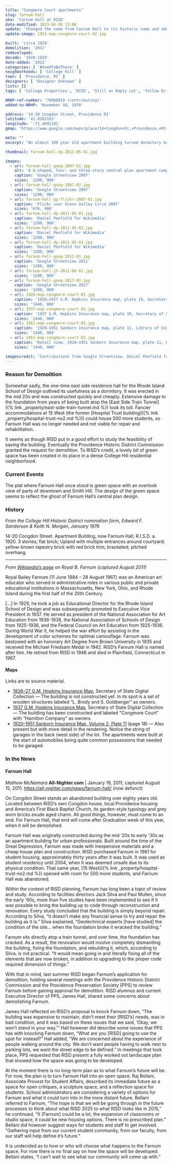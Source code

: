 ```yaml
---
title: "Congmore Court apartments"
slug: farnum-hall
aka: 'Farnum Hall at RISD'
date-modified: 2023-04-30 13:00
update: 'Changed the name from Farnum Hall to its historic name and added maps'
update-image: 1951-map-congmore-court-02.jpg

built: 'circa 1929'
demolition: '2011'
redeveloped:
decade: '1920-1929'
date-added: '2011'
categories: [ '#UsedToBeThere' ]
neighborhoods: [ 'College Hill' ]
town: [ 'Providence, RI' ]
designers: [ 'Designer Unknown' ]
lists: []
tags: [ 'College Properties', 'RISD', 'Still an Empty Lot', 'Yellow brick' ]

NRHP-ref-number: '70000019 (contributing)'
added-to-NRHP: 'November 10, 1970'

address: '14-20 Congdon Street, Providence RI'
latitude: '41.8282163'
longitude: '-71.4091191'
gmap: "https://www.google.com/maps/place/14+Congdon+St,+Providence,+RI+02906/@41.8282163,-71.4091191,17z/data=!3m1!4b1!4m5!3m4!1s0x89e44517f77fcd97:0x9dbdda52fe5eee0d!8m2!3d41.8282163!4d-71.4069304"

meta: ""
excerpt: "An almost 100 year old apartment building turned dormitory became too downtrodden to be useful. "

thumbnail: farnum-hall-dp-2011-05-01.jpg

images:
  - url: farnum-hall-goog-2007-01.jpg
    alt: 'A U-shaped, four- and three-story central plan apartment complex built on College Hill in the 1920s with simple or no ornamentation. When it was purchased by the Rhode Island School of Design, it was named after an American art educator.'
    caption: 'Google Streetview 2007'
    sizes: '1200, 900'
  - url: farnum-hall-goog-2007-02.jpg
    caption: 'Google Streetview 2007'
    sizes: '1200, 900'
  - url: farnum-hall-gg-flickr-2007-01.jpg
    caption: 'Flickr user Glenn Gulley circa 2007'
    sizes: '676, 900'
  - url: farnum-hall-dp-2011-05-01.jpg
    caption: 'Daniel Penfield for Wikimedia'
    sizes: '1200, 900'
  - url: farnum-hall-dp-2011-05-02.jpg
    caption: 'Daniel Penfield for Wikimedia'
    sizes: '1200, 900'
  - url: farnum-hall-dp-2011-05-03.jpg
    caption: 'Daniel Penfield for Wikimedia'
    sizes: '1200, 900'
  - url: farnum-hall-goog-2011-01.jpg
    caption: 'Google Streetview 2011'
    sizes: '1200, 900'
  - url: farnum-hall-jh-2011-06-01.jpg
    sizes: '1200, 900'
  - url: farnum-hall-goog-2017-01.jpg
    caption: 'Google Streetview 2017'
    sizes: '1200, 900'
  - url: 1926-map-congmore-court-01.jpg
    caption: '1926–1927 G.M. Hopkins Insurance map, plate 19, Secretary of State Digital Collections'
    sizes: '1440, 900'
  - url: 1937-map-congmore-court-01.jpg
    caption: '1937 G.M. Hopkins Insurance map, plate 19, Secretary of State Digital Collections'
    sizes: '1440, 900'
  - url: 1951-map-congmore-court-01.jpg
    caption: '1920–1951 Sanborn Insurance map, plate 11, Library of Congress Maps Division'
    sizes: '1440, 900'
  - url: 1951-map-congmore-court-02.jpg
    caption: 'Detail view. 1920–1951 Sanborn Insurance map, plate 11, Library of Congress Maps Division'
    sizes: '1440, 900'

imagescredit: 'Contributions from Google Streetview, Daniel Penfield for Wikimedia, Flickr user Glenn Gulley, Secretary of State Digital Collections, and the Library of Congress'
---
```


### Reason for Demolition

Somewhat sadly, the one-time east side residence hall for the Rhode Island School of Design outlived its usefulness as a dormitory. It was erected in the mid 20s and was constructed quickly and cheaply. Extensive damage to the foundation from years of being built atop the [East Side Train Tunnel]({% link _property/east-side-train-tunnel.md %}) took its toll. Fancier accommodations at 15 West (the former [Hospital Trust building]({% link _property/hospital-trust-no2.md %})) could house 500 more students, so Farnum Hall was no longer needed and not viable for repair and rehabilitation.

It seems as though RISD put in a good effort to study the feasibility of saving the building. Eventually the Providence Historic District Commission granted the request for demolition. To RISD’s credit, a lovely bit of green space has been created in its place in a dense College Hill residential neighborhood.


### Current Events

The plat where Farnum Hall once stood is green space with an overlook view of parts of downtown and Smith Hill. The design of the green space seems to reflect the ghost of Farnum Hall’s central plan design.


### History

_From the College Hill Historic District nomination form, Edward F. Sanderson & Keith N. Morgan, January 1976_

14-20 Congdon Street. Apartment Building, now Farnum Hall, R.I.S.D. a. 1920. 3 stories; flat brick; Upland with multiple entrances around courtyard; yellow-brown tapestry brick with red brick trim; bracketed; pitched overhang.

***

_From [Wikipedia’s page](https://en.wikipedia.org/wiki/Royal_B._Farnum) on Royal B. Farnum (captured August 2011)_

Royal Bailey Farnum (11 June 1884 – 28 August 1967) was an American art educator who served in administrative roles in various public and private educational institutions in Massachusetts, New York, Ohio, and Rhode Island during the first half of the 20th Century.

[…] In 1929, he took a job as Educational Director for the Rhode Island School of Design and was subsequently promoted to Executive Vice President in 1937. He served as president of the National Association for Art Education from 1936-1938, the National Association of Schools of Design from 1925-1936, and the Federal Council on Art Education from 1925-1936. During World War II, he helped the war effort by assisting in the development of color schemes for optimal camouflage. Farnum was bestowed with an honorary Art Degree from Brown University in 1935 and received the Michael Friedsam Medal in 1942. RISD’s Farnum Hall is named after him. He retired from RISD in 1946 and died in Plainfield, Connecticut in 1967.

#### Maps

Links are to source material.

+ [1926–27 G.M. Hopkins Insurance Map](https://sosri.access.preservica.com/uncategorized/IO_c82222b2-d07d-45bf-9526-99a4d742c58b/), Secretary of State Digital Collection — The building is not constructed yet. In its spot is a set of wooden structures labeled “L. Brody and S. Goldberger” as owners.
+ [1937 G.M. Hopkins Insurance Map](https://sosri.access.preservica.com/uncategorized/IO_d7d0bc6d-2c3f-4e1e-b9d1-e9b4eb580fa8/), Secretary of State Digital Collection — The building has been constructed and labeled “Congmore Court” with “Hamilton Company” as owners.
+ [1920–1951 Sanborn Insurance Map, Volume 2, Plate 11](http://hdl.loc.gov/loc.gmd/g3774pm.g3774pm_g08099195102) (page 18) — Also present but with more detail in the rendering. Notice the string of garages in the back (west side) of the lot. The apartments were built at the start of automobiles being quite common possessions that needed to be garaged.


### In the News

#### Farnum Hall

_Mathew McNamara_
**All-Nighter.com** | January 19, 2011, captured August 15, 2011. https://all-nighter.com/news/farnum-hall/ (now defunct)

On Congdon Street stands an abandoned building over eighty years old. Located between <span class="abbr">RISD</span>’s own Congdon house, local Providence housing and America’s First Black Baptist Church, its garden-style typology and grey worn bricks exude aged charm. All good things, however, must come to an end. For Farnum Hall, that end will come after Graduation week of this year, when it will be demolished.

Farnum Hall was originally constructed during the mid ‘20s to early ‘30s as an apartment building for urban professionals. Built around the time of the Great Depression, Farnum was made with inexpensive materials and a cheap house plan and construction. <span class="abbr">RISD</span> purchased Farnum in 1961 for student housing, approximately thirty years after it was built. It was used as student residency until 2004, when it was deemed unsafe due to its physical condition. That same year, [15 West]({% link _property/hospital-trust-no2.md %}) opened with room for 500 more students, and Farnum Hall was abandoned.

Within the context of <span class="abbr">RISD</span> planning, Farnum has long been a topic of review and study. According to facilities directors Jack Silva and Paul Mullen, since the early ‘90s, more than five studies have been implemented to see if it was possible to bring the building up to code through reconstruction and renovation. Every study concluded that the building is simply beyond repair. According to Silva, “It doesn’t make any financial sense to try and repair the building as it is.” Silva explained, “Geotechnical experts [have studied] the condition of the site… when the foundation broke it wracked the building.”

Farnum sits directly atop a train tunnel, and over time, the foundation has cracked. As a result, the renovation would involve completely dismantling the building, fixing the foundation, and rebuilding it, which, according to Silva, is not practical. “It would mean going in and literally fixing all of the elements that are now broken, in addition to upgrading to the proper code required dimension of things.”

With that in mind, last summer <span class="abbr">RISD</span> began Farnum’s application for demolition, holding several meetings with the Providence Historic District Commission and the Providence Preservation Society [PPS] to review Farnum before gaining approval for demolition. RISD alumnus and current Executive Director of PPS, James Hall, shared some concerns about demolishing Farnum.

James Hall reflected on <span class="abbr">RISD</span>’s proposal to knock Farnum down, “The building was expensive to maintain, didn’t meet their [<span class="abbr">RISD</span>’s] needs, was in bad condition, and it was based on these issues that we said, ‘Okay, we won’t stand in your way.’” Hall however did describe some issues that PPS has with knocking Farnum down, “What are you [<span class="abbr">RISD</span>] going to use the spot for instead?” Hall added, “We are concerned about the experience of people walking around the city. We don’t want people having to walk next to parking lots, we want the street edge to be defined.” In meetings that took place, PPS requested that <span class="abbr">RISD</span> present a fully worked out landscape plan that showed how the space was going to be developed.

At the moment there is no long-term plan as to what Farnum’s future will be. For now, the plan is to turn Farnum Hall into an open space. Raj Bellani, Associate Provost for Student Affairs, described its immediate future as a space for open critiques, a sculpture space, and a reflection space for students. School administrators are considering a variety of options for Farnum and what it could turn into in the more distant future. Bellani referred to Farnum, “The hope is that we will be going through in the future processes to think about what <span class="abbr">RISD</span> 2025 to what <span class="abbr">RISD</span> looks like in 2015,” he continued, “It [Farnum] could be a lot, the expansion of classrooms or studio space, it could be new housing options. There is no prescribed plan.” Bellani did however suggest ways for students and staff to get involved. “Gathering input from our current student community, from our faculty, from our staff will help define it’s future.”

It is undecided as to how or who will choose what happens to the Farnum space.  For now there is no final say on how the space will be developed. Bellani states, “I  can’t wait to see what our community will come up with.”
